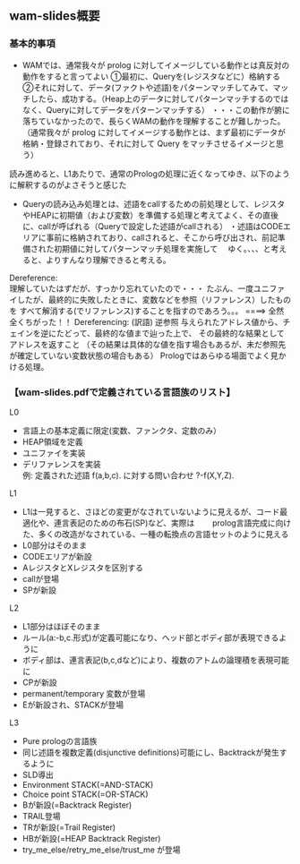## wam-slides概要

### 基本的事項
- WAMでは、通常我々が prolog に対してイメージしている動作とは真反対の動作をすると言ってよい
①最初に、Queryを(レジスタなどに）格納する
②それに対して、データ(ファクトや述語)をパターンマッチしてみて、マッチしたら、成功する。（Heap上のデータに対してパターンマッチするのではなく、Queryに対してデータをパターンマッチする）
・・・この動作が腑に落ちていなかったので、長らくWAMの動作を理解することが難しかった。
（通常我々が prolog に対してイメージする動作とは、まず最初にデータが格納・登録されており、それに対して Query をマッチさせるイメージと思う）

読み進めると、L1あたりで、通常のPrologの処理に近くなってゆき、以下のように解釈するのがよさそうと感じた
- Queryの読み込み処理とは、述語をcallするための前処理として、レジスタやHEAPに初期値（および変数）を準備する処理と考えてよく、その直後に、callが呼ばれる（Queryで設定した述語がcallされる）
・述語はCODEエリアに事前に格納されており、callされると、そこから呼び出され、前記準備された初期値に対してパターンマッチ処理を実施して
　ゆく。、、、と考えると、よりすんなり理解できると考える。

Dereference:  
  理解していたはずだが、すっかり忘れていたので・・・
  たぶん、一度ユニファイしたが、最終的に失敗したときに、変数などを参照（リファレンス）したものを
  すべて解消する(でリファレンス)することを指すのであろう。。。
  ====> 全然全くちがった！！
  Dereferencing: (訳語) 逆参照
    与えられたアドレス値から、チェインを逆にたどって、最終的な値まで辿った上で、
    その最終的な結果としてアドレスを返すこと
    （その結果は具体的な値を指す場合もあるが、未だ参照先が確定していない変数状態の場合もある）
    Prologではあらゆる場面でよく見かける処理。


### 【wam-slides.pdfで定義されている言語族のリスト】
L0
  - 言語上の基本定義に限定(変数、ファンクタ、定数のみ）
  - HEAP領域を定義
  - ユニファイを実装
  - デリファレンスを実装  
	例: 定義された述語 f(a,b,c). に対する問い合わせ ?-f(X,Y,Z).

L1  
  - L1は一見すると、さほどの変更がなされていないように見えるが、コード最適化や、連言表記のための布石(SP)など、実際は
　　prolog言語完成に向けた、多くの改造がなされている、一種の転換点の言語セットのように見える
  - L0部分はそのまま
  - CODEエリアが新設
  - AレジスタとXレジスタを区別する
  - callが登場
  - SPが新設

L2  
  - L1部分はほぼそのまま
  - ルール(a:-b,c.形式)が定義可能になり、ヘッド部とボディ部が表現できるように
  - ボディ部は、連言表記(b,c,dなど)により、複数のアトムの論理積を表現可能に
  - CPが新設
  - permanent/temporary 変数が登場
  - Eが新設され、STACKが登場

L3  
  - Pure prologの言語族
  - 同じ述語を複数定義(disjunctive definitions)可能にし、Backtrackが発生するように
  - SLD導出
  - Environment STACK(=AND-STACK)
  - Choice point STACK(=OR-STACK)
  - Bが新設(=Backtrack Register)
  - TRAIL登場
  - TRが新設(=Trail Register)
  - HBが新設(=HEAP Backtrack  Register)
  - try_me_else/retry_me_else/trust_me が登場
